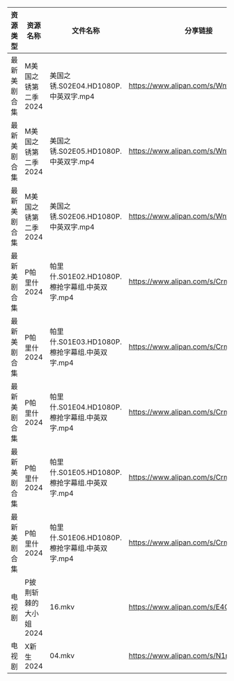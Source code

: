 | 资源类型   | 资源名称          | 文件名称                              | 分享链接                                 | 更新时间                |
| ------ | ------------- | --------------------------------- | ------------------------------------ | ------------------- |
| 最新美剧合集 | M美国之锈第二季2024  | 美国之锈.S02E04.HD1080P.中英双字.mp4      | https://www.alipan.com/s/Wntbw3U6vNh | 2024-05-07 14:08:34 |
| 最新美剧合集 | M美国之锈第二季2024  | 美国之锈.S02E05.HD1080P.中英双字.mp4      | https://www.alipan.com/s/Wntbw3U6vNh | 2024-05-07 14:08:34 |
| 最新美剧合集 | M美国之锈第二季2024  | 美国之锈.S02E06.HD1080P.中英双字.mp4      | https://www.alipan.com/s/Wntbw3U6vNh | 2024-05-07 14:08:34 |
| 最新美剧合集 | P帕里什2024      | 帕里什.S01E02.HD1080P.檫抢字幕组.中英双字.mp4 | https://www.alipan.com/s/Crm5Ccc2Z89 | 2024-05-07 14:08:56 |
| 最新美剧合集 | P帕里什2024      | 帕里什.S01E03.HD1080P.檫抢字幕组.中英双字.mp4 | https://www.alipan.com/s/Crm5Ccc2Z89 | 2024-05-07 14:08:55 |
| 最新美剧合集 | P帕里什2024      | 帕里什.S01E04.HD1080P.檫抢字幕组.中英双字.mp4 | https://www.alipan.com/s/Crm5Ccc2Z89 | 2024-05-07 14:08:55 |
| 最新美剧合集 | P帕里什2024      | 帕里什.S01E05.HD1080P.檫抢字幕组.中英双字.mp4 | https://www.alipan.com/s/Crm5Ccc2Z89 | 2024-05-07 14:08:55 |
| 最新美剧合集 | P帕里什2024      | 帕里什.S01E06.HD1080P.檫抢字幕组.中英双字.mp4 | https://www.alipan.com/s/Crm5Ccc2Z89 | 2024-05-07 14:08:54 |
| 电视剧    | P披荆斩棘的大小姐2024 | 16.mkv                            | https://www.alipan.com/s/E4CZ6JppfTo | 2024-05-07 14:08:59 |
| 电视剧    | X新生2024       | 04.mkv                            | https://www.alipan.com/s/N1mwY3kznmo | 2024-05-07 14:10:02 |
